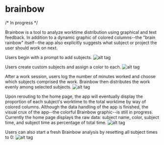 # brainbow
/* In progress */

Brainbow is a tool to analyze worktime distribution using graphical and text feedback. In addition to a 
dynamic graphic of colored columns--the "brain rainbow" itself--the app also explicitly suggests what 
subject or project the user should work on next. 

Users begin with a prompt to add subjects.
![alt tag](https://cloud.githubusercontent.com/assets/23560083/26634258/0ce15c5c-45e4-11e7-9653-46cc036a3d5a.png "App at start")


Users create custom subjects and assign a color to each. 
![alt tag](https://cloud.githubusercontent.com/assets/23560083/26634261/0cf7ff0c-45e4-11e7-8cf8-4e3201e3a3c3.png "Add subject")


After a work session, users log the number of minutes worked and choose which subjects comprised the work. 
Brainbow then distributes the work evenly among selected subjects. 
![alt tag](https://cloud.githubusercontent.com/assets/23560083/26634259/0cebe6f4-45e4-11e7-8d51-f63ae353de7c.png "Log worktime")


Upon rerouting to the home page, the app will eventually display the proportion of each subject's worktime to the total 
worktime by way of colored columns. Although the data handling of the app is finished, the visual crux of the app--the colorful Brainbow graphic--is still in progress. Currently the home page displays the raw data: subject name, color, subject time, and subject time as percentage of total time.
![alt tag](https://cloud.githubusercontent.com/assets/23560083/26634256/0ce08822-45e4-11e7-9a55-68020f2244cb.png "Brainbow home page")


Users can also start a fresh Brainbow analysis by resetting all subject times to 0:
![alt tag](https://cloud.githubusercontent.com/assets/23560083/26634257/0ce14e6a-45e4-11e7-9aa2-575604a72aa2.png "Reset Brainbow")

